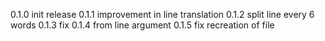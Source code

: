 0.1.0 init release
0.1.1 improvement in line translation
0.1.2 split line every 6 words
0.1.3 fix
0.1.4 from line argument
0.1.5 fix recreation of file
